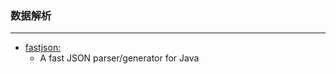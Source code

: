 ### 数据解析
  ---




* [fastjson:](https://github.com/alibaba/fastjson)
    * A fast JSON parser/generator for Java

